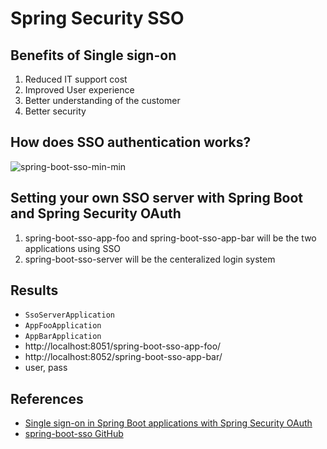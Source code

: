 # Spring Security SSO

## Benefits of Single sign-on
1. Reduced IT support cost
1. Improved User experience
1. Better understanding of the customer
1. Better security

## How does SSO authentication works?
![spring-boot-sso-min-min](https://s0.wailian.download/2019/06/21/spring-boot-sso-min-min.png)

## Setting your own SSO server with Spring Boot and Spring Security OAuth
1. spring-boot-sso-app-foo and spring-boot-sso-app-bar will be the two applications using SSO
1. spring-boot-sso-server will be the centeralized login system

## Results
- `SsoServerApplication`
- `AppFooApplication`
- `AppBarApplication`
- http://localhost:8051/spring-boot-sso-app-foo/
- http://localhost:8052/spring-boot-sso-app-bar/
- user, pass

## References
- [Single sign-on in Spring Boot applications with Spring Security OAuth](https://shekhargulati.com/2018/02/15/single-sign-on-in-spring-boot-applications-with-spring-security-oauth/)
- [spring-boot-sso GitHub](https://github.com/shekhargulati/spring-boot-sso)